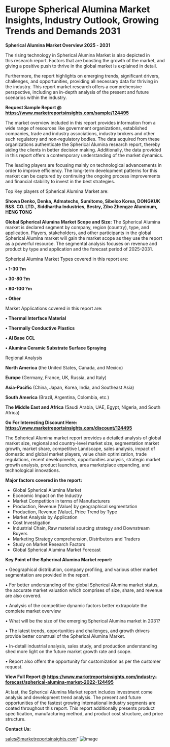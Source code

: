 # Europe Spherical Alumina Market Insights, Industry Outlook, Growing Trends and Demands 2031

<Strong> Spherical Alumina Market Overview 2025 - 2031</strong>

The rising technology in Spherical Alumina Market is also depicted in this research report. Factors that are boosting the growth of the market, and giving a positive push to thrive in the global market is explained in detail.

Furthermore, the report highlights on emerging trends, significant drivers, challenges, and opportunities, providing all necessary data for thriving in the industry. This report market research offers a comprehensive perspective, including an in-depth analysis of the present and future scenarios within the industry.

<strong>Request Sample Report @ <a href=https://www.marketreportsinsights.com/sample/124495>https://www.marketreportsinsights.com/sample/124495</a></strong>

The market overview included in this report provides information from a wide range of resources like government organizations, established companies, trade and industry associations, industry brokers and other such regulatory and non-regulatory bodies. The data acquired from these organizations authenticate the Spherical Alumina research report, thereby aiding the clients in better decision making. Additionally, the data provided in this report offers a contemporary understanding of the market dynamics.

The leading players are focusing mainly on technological advancements in order to improve efficiency. The long-term development patterns for this market can be captured by continuing the ongoing process improvements and financial stability to invest in the best strategies.

Top Key players of Spherical Alumina Market are:

<strong>Showa Denko, Denka, Admatechs, Sumitomo, Sibelco Korea, DONGKUK R&S. CO. LTD., Siddhartha Industries, Bestry, Zibo Zhengze Aluminum, HENG TONG</strong>

<strong><b>Global Spherical Alumina Market Scope and Size:</b></strong>
The Spherical Alumina market is declared segment by company, region (country), type, and application. Players, stakeholders, and other participants in the global Spherical Alumina market will gain the market scope as they use the report as a powerful resource. The segmental analysis focuses on revenue and product by type and application and the forecast period of 2025-2031.

Spherical Alumina Market Types covered in this report are:

<strong>• 1-30 ?m

• 30-80 ?m

• 80-100 ?m

• Other</strong>

Market Applications covered in this report are:

<strong>• Thermal Interface Material

• Thermally Conductive Plastics

• Al Base CCL

• Alumina Ceramic Substrate Surface Spraying</strong> 

Regional Analysis

<strong>North America</strong> (the United States, Canada, and Mexico)

<strong>Europe</strong> (Germany, France, UK, Russia, and Italy)

<strong>Asia-Pacific</strong> (China, Japan, Korea, India, and Southeast Asia)

<strong>South America</strong> (Brazil, Argentina, Colombia, etc.)

<strong>The Middle East and Africa</strong> (Saudi Arabia, UAE, Egypt, Nigeria, and South Africa)

<strong>Go For Interesting Discount Here: <a href=https://www.marketreportsinsights.com/discount/124495>https://www.marketreportsinsights.com/discount/124495</a></strong>

The Spherical Alumina market report provides a detailed analysis of global market size, regional and country-level market size, segmentation market growth, market share, competitive Landscape, sales analysis, impact of domestic and global market players, value chain optimization, trade regulations, recent developments, opportunities analysis, strategic market growth analysis, product launches, area marketplace expanding, and technological innovations.

<strong><b>Major factors covered in the report:</b></strong>
<ul>
  <li>Global Spherical Alumina Market </li>
  <li>Economic Impact on the Industry</li>
  <li>Market Competition in terms of Manufacturers</li>
  <li>Production, Revenue (Value) by geographical segmentation</li>
  <li>Production, Revenue (Value), Price Trend by Type</li>
  <li>Market Analysis by Application</li>
  <li>Cost Investigation</li>
  <li>Industrial Chain, Raw material sourcing strategy and Downstream Buyers</li>
  <li>Marketing Strategy comprehension, Distributors and Traders</li>
  <li>Study on Market Research Factors</li>
  <li>Global Spherical Alumina Market Forecast</li>
</ul>

<strong><b>Key Point of the Spherical Alumina Market report:</b></strong>

• Geographical distribution, company profiling, and various other market segmentation are provided in the report.

• For better understanding of the global Spherical Alumina market status, the accurate market valuation which comprises of size, share, and revenue are also covered.

• Analysis of the competitive dynamic factors better extrapolate the complete market overview

• What will be the size of the emerging Spherical Alumina market in 2031?

• The latest trends, opportunities and challenges, and growth drivers provide better construal of the Spherical Alumina Market.

• In-detail industrial analysis, sales study, and production understanding shed more light on the future market growth rate and scope.

• Report also offers the opportunity for customization as per the customer request.

<strong><b>View Full Report @ <a href=https://www.marketreportsinsights.com/industry-forecast/spherical-alumina-market-2022-124495>https://www.marketreportsinsights.com/industry-forecast/spherical-alumina-market-2022-124495</a></b></strong>


At last, the Spherical Alumina Market report includes investment come analysis and development trend analysis. The present and future opportunities of the fastest growing international industry segments are coated throughout this report. This report additionally presents product specification, manufacturing method, and product cost structure, and price structure.

<strong>Contact Us:</strong>

sales@marketreportsinsights.com"
![image](https://github.com/user-attachments/assets/e63dafb2-e72f-4bf1-b86b-b20e57aa78f7)
